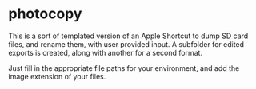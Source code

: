 # photocopy

This is a sort of templated version of an Apple Shortcut to dump SD card files, and rename them, with user provided input. A subfolder for edited exports is created, along with another for a second format. 

Just fill in the appropriate file paths for your environment, and add the image extension of your files. 
